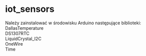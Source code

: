 # iot_sensors
Należy zainstalować w środowisku Arduino następujące biblioteki:<br />
DallasTemperature<br />
DS1307RTC<br />
LiquidCrystal_I2C<br />
OneWire<br />
Time<br />
